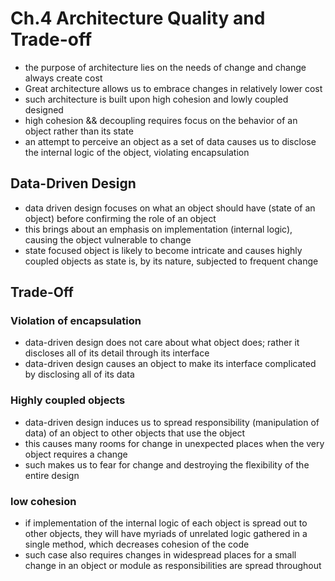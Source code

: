 # Ch.4 Architecture Quality and Trade-off

- the purpose of architecture lies on the needs of change and change always create cost
- Great architecture allows us to embrace changes in relatively lower cost
- such architecture is built upon high cohesion and lowly coupled designed
- high cohesion && decoupling requires focus on the behavior of an object rather than its state
- an attempt to perceive an object as a set of data causes us to disclose the internal logic of the object, violating encapsulation

## Data-Driven Design

- data driven design focuses on what an object should have (state of an object) before confirming the role of an object
- this brings about an emphasis on implementation (internal logic), causing the object vulnerable to change
- state focused object is likely to become intricate and causes highly coupled objects as state is, by its nature, subjected to frequent change

## Trade-Off

### Violation of encapsulation

- data-driven design does not care about what object does; rather it discloses all of its detail through its interface
- data-driven design causes an object to make its interface complicated by disclosing all of its data

### Highly coupled objects

- data-driven design induces us to spread responsibility (manipulation of data) of an object to other objects that use the object
- this causes many rooms for change in unexpected places when the very object requires a change
- such makes us to fear for change and destroying the flexibility of the entire design

### low cohesion

- if implementation of the internal logic of each object is spread out to other objects, they will have myriads of unrelated logic gathered in a single method, which decreases cohesion of the code
- such case also requires changes in widespread places for a small change in an object or module as responsibilities are spread throughout

